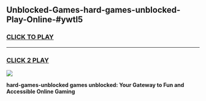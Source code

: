 
## Unblocked-Games-hard-games-unblocked-Play-Online-#ywtl5
<h3>
<a href="https://premium.freeplayer.one?title=hard-games-unblocked&ref=27F">CLICK TO PLAY</a></h3>
<hr>

<h3>
<a href="https://premium.freeplayer.one?title=hard-games-unblocked&ref=27F">CLICK 2 PLAY</a>
  
</h3>

<a href="https://premium.freeplayer.one?title=hard-games-unblocked&ref=27F"><img src="https://clearcache.store/games.png"></a>


**hard-games-unblocked games unblocked: Your Gateway to Fun and Accessible Online Gaming**
